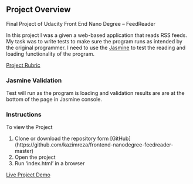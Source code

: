 

<h2>Project Overview</h2>

Final Project of Udacity Front End Nano Degree – FeedReader

In this project I was a given a web-based
application that reads RSS feeds. My task was to write tests to make sure the
program runs as intended by the original programmer. I need to use the [Jasmine](http://jasmine.github.io)
to test the reading and loading functionality of the program. 

[Project Rubric](https://review.udacity.com/#!/projects/3442558598/rubric)

<h3>Jasmine Validation</h3>

Test will run as the program is loading and
validation results are are at the bottom of the page in Jasmine console.

<h3>Instructions</h3>
To view the Project
<ol>
<li>Clone or download the repository form
[GitHub](https://github.com/kazimreza/frontend-nanodegree-feedreader-master)</li>
<li>Open the project</li>
<li>Run ‘index.html’ in a browser</li></ol>

[Live Project Demo](https://cdn.rawgit.com/kazimreza/frontend-nanodegree-feedreader-master/master/index.html)

 

 

